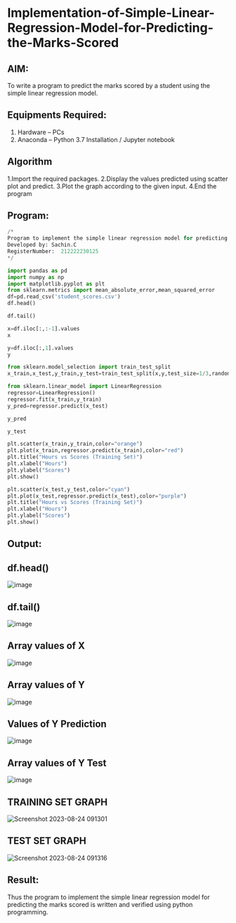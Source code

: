 # Implementation-of-Simple-Linear-Regression-Model-for-Predicting-the-Marks-Scored

## AIM:
To write a program to predict the marks scored by a student using the simple linear regression model.

## Equipments Required:
1. Hardware – PCs
2. Anaconda – Python 3.7 Installation / Jupyter notebook

## Algorithm
1.Import the required packages.
2.Display the values predicted using scatter plot and predict. 
3.Plot the graph according to the given input.
4.End the program 

## Program:
```python
/*
Program to implement the simple linear regression model for predicting the marks scored.
Developed by: Sachin.C
RegisterNumber:  212222230125
*/

import pandas as pd
import numpy as np
import matplotlib.pyplot as plt
from sklearn.metrics import mean_absolute_error,mean_squared_error
df=pd.read_csv('student_scores.csv')
df.head()

df.tail()

x=df.iloc[:,:-1].values
x

y=df.iloc[:,1].values
y

from sklearn.model_selection import train_test_split
x_train,x_test,y_train,y_test=train_test_split(x,y,test_size=1/3,random_state=0)

from sklearn.linear_model import LinearRegression
regressor=LinearRegression()
regressor.fit(x_train,y_train)
y_pred=regressor.predict(x_test)

y_pred

y_test

plt.scatter(x_train,y_train,color="orange")
plt.plot(x_train,regressor.predict(x_train),color="red")
plt.title("Hours vs Scores (Training Set)")
plt.xlabel("Hours")
plt.ylabel("Scores")
plt.show()

plt.scatter(x_test,y_test,color="cyan")
plt.plot(x_test,regressor.predict(x_test),color="purple")
plt.title("Hours vs Scores (Training Set)")
plt.xlabel("Hours")
plt.ylabel("Scores")
plt.show()

```

## Output:

## df.head()
![image](https://github.com/Sachin-vlr/Implementation-of-Simple-Linear-Regression-Model-for-Predicting-the-Marks-Scored/assets/113497666/669e3180-8b33-4b78-a3da-67bc8623b721)

## df.tail()
![image](https://github.com/Sachin-vlr/Implementation-of-Simple-Linear-Regression-Model-for-Predicting-the-Marks-Scored/assets/113497666/af86f6a5-9ba9-4b4f-9472-e88b2fec9199)

## Array values of X
![image](https://github.com/Sachin-vlr/Implementation-of-Simple-Linear-Regression-Model-for-Predicting-the-Marks-Scored/assets/113497666/a5fe67dc-b9ac-4a34-ba67-3ab3d6495cad)

## Array values of Y
![image](https://github.com/Sachin-vlr/Implementation-of-Simple-Linear-Regression-Model-for-Predicting-the-Marks-Scored/assets/113497666/6f65b548-8c84-4181-8ccf-8ca6206614ec)

## Values of Y Prediction
![image](https://github.com/Sachin-vlr/Implementation-of-Simple-Linear-Regression-Model-for-Predicting-the-Marks-Scored/assets/113497666/86585e0e-910b-4a26-969e-4c2d6d5554ea)

## Array values of Y Test
![image](https://github.com/Sachin-vlr/Implementation-of-Simple-Linear-Regression-Model-for-Predicting-the-Marks-Scored/assets/113497666/7abaa21a-b848-4336-a64d-a255a17d9105)

## TRAINING SET GRAPH
![Screenshot 2023-08-24 091301](https://github.com/Sachin-vlr/Implementation-of-Simple-Linear-Regression-Model-for-Predicting-the-Marks-Scored/assets/113497666/5541802c-a5a1-46c7-850d-38d7c376d76c)

## TEST SET GRAPH
![Screenshot 2023-08-24 091316](https://github.com/Sachin-vlr/Implementation-of-Simple-Linear-Regression-Model-for-Predicting-the-Marks-Scored/assets/113497666/f3e722b9-d843-4ace-9b93-30127f94770e)

## Result:
Thus the program to implement the simple linear regression model for predicting the marks scored is written and verified using python programming.

